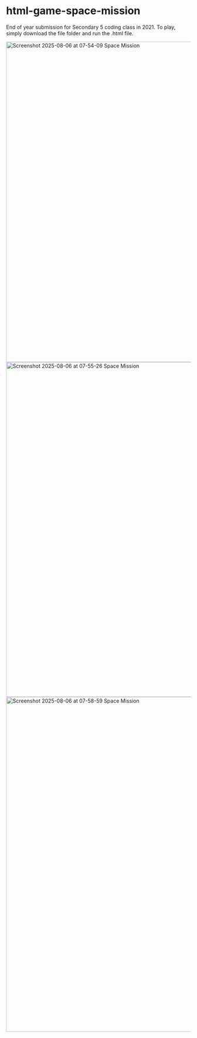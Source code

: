 # html-game-space-mission
End of year submission for Secondary 5 coding class in 2021.
To play, simply download the file folder and run the .html file.

<img width="1882" height="873" alt="Screenshot 2025-08-06 at 07-54-09 Space Mission" src="https://github.com/user-attachments/assets/e0ae6bc6-a05a-488e-92d2-69b1fd00af00" />
<img width="1920" height="912" alt="Screenshot 2025-08-06 at 07-55-26 Space Mission" src="https://github.com/user-attachments/assets/b5b5ec57-fd71-4a0e-a2ee-5d608cd90bc9" />
<img width="1920" height="912" alt="Screenshot 2025-08-06 at 07-58-59 Space Mission" src="https://github.com/user-attachments/assets/5783aed0-d390-4b1e-a81e-2346230eb2b4" />
